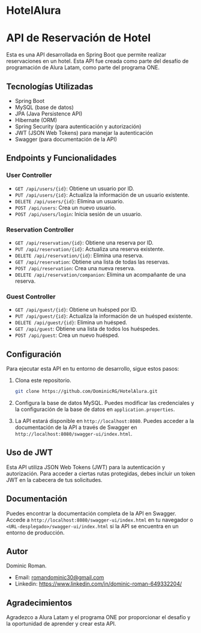 # HotelAlura
# API de Reservación de Hotel

Esta es una API desarrollada en Spring Boot que permite realizar reservaciones en un hotel. Esta API fue creada como parte del desafío de programación de Alura Latam, como parte del programa ONE.

## Tecnologías Utilizadas

- Spring Boot
- MySQL (base de datos)
- JPA (Java Persistence API)
- Hibernate (ORM)
- Spring Security (para autenticación y autorización)
- JWT (JSON Web Tokens) para manejar la autenticación
- Swagger (para documentación de la API)

## Endpoints y Funcionalidades

### User Controller

- `GET /api/users/{id}`: Obtiene un usuario por ID.
- `PUT /api/users/{id}`: Actualiza la información de un usuario existente.
- `DELETE /api/users/{id}`: Elimina un usuario.
- `POST /api/users`: Crea un nuevo usuario.
- `POST /api/users/login`: Inicia sesión de un usuario.

### Reservation Controller

- `GET /api/reservation/{id}`: Obtiene una reserva por ID.
- `PUT /api/reservation/{id}`: Actualiza una reserva existente.
- `DELETE /api/reservation/{id}`: Elimina una reserva.
- `GET /api/reservation`: Obtiene una lista de todas las reservas.
- `POST /api/reservation`: Crea una nueva reserva.
- `DELETE /api/reservation/companion`: Elimina un acompañante de una reserva.

### Guest Controller

- `GET /api/guest/{id}`: Obtiene un huésped por ID.
- `PUT /api/guest/{id}`: Actualiza la información de un huésped existente.
- `DELETE /api/guest/{id}`: Elimina un huésped.
- `GET /api/guest`: Obtiene una lista de todos los huéspedes.
- `POST /api/guest`: Crea un nuevo huésped.

## Configuración

Para ejecutar esta API en tu entorno de desarrollo, sigue estos pasos:

1. Clona este repositorio.

   ```bash
   git clone https://github.com/DominicRG/HotelAlura.git

2. Configura la base de datos MySQL. Puedes modificar las credenciales y la configuración de la base de datos en `application.properties`.
3. La API estará disponible en `http://localhost:8080`. Puedes acceder a la documentación de la API a través de Swagger en `http://localhost:8080/swagger-ui/index.html`.

## Uso de JWT

Esta API utiliza JSON Web Tokens (JWT) para la autenticación y autorización. Para acceder a ciertas rutas protegidas, debes incluir un token JWT en la cabecera de tus solicitudes.

## Documentación

Puedes encontrar la documentación completa de la API en Swagger. Accede a `http://localhost:8080/swagger-ui/index.html` en tu navegador o `<URL-desplegado>/swagger-ui/index.html` si la API se encuentra en un entorno de producción.

## Autor

Dominic Roman.
- Email: romandominic30@gmail.com
- Linkedin: https://www.linkedin.com/in/dominic-roman-649332204/

## Agradecimientos
Agradezco a Alura Latam y el programa ONE por proporcionar el desafío y la oportunidad de aprender y crear esta API.

